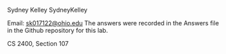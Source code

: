 Sydney Kelley
SydneyKelley

Email: sk017122@ohio.edu
The answers were recorded in the Answers file in the Github repository for this lab.

CS 2400, Section 107
